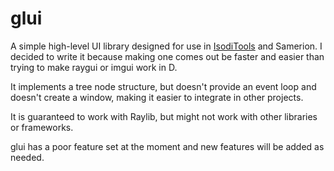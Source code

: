 # glui

A simple high-level UI library designed for use in [IsodiTools](https://github.com/Samerion/IsodiTools) and Samerion.
I decided to write it because making one comes out be faster and easier than trying to make raygui or imgui work in D.

It implements a tree node structure, but doesn't provide an event loop and doesn't create a window, making it easier to
integrate in other projects.

It is guaranteed to work with Raylib, but might not work with other libraries or frameworks.

glui has a poor feature set at the moment and new features will be added as needed.
